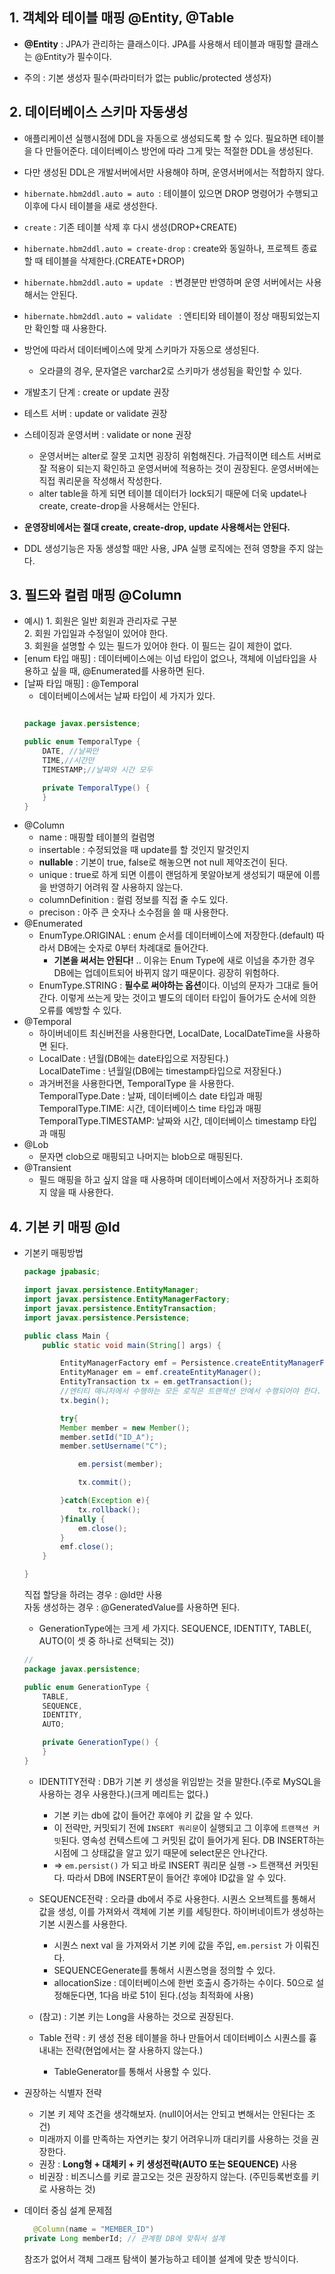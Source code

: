## 1. 객체와 테이블 매핑 @Entity, @Table
- **@Entity** : JPA가 관리하는 클래스이다.  JPA를 사용해서 테이블과 매핑할 클래스는 @Entity가 필수이다.

- 주의 : 기본 생성자 필수(파라미터가 없는 public/protected 생성자) 

## 2. 데이터베이스 스키마 자동생성

- 애플리케이션 실행시점에 DDL을 자동으로 생성되도록 할 수 있다. 필요하면 테이블을 다 만들어준다. 데이터베이스 방언에 따라 그게 맞는 적절한 DDL을 생성된다.
- 다만 생성된 DDL은 개발서버에서만 사용해야 하며, 운영서버에서는 적합하지 않다.
- `hibernate.hbm2ddl.auto = auto `: 테이블이 있으면 DROP 명령어가 수행되고 이후에 다시 테이블을 새로 생성한다. 

- `create` : 기존 테이블 삭제 후 다시 생성(DROP+CREATE)
- `hibernate.hbm2ddl.auto = create-drop` : create와 동일하나, 프로젝트 종료할 때 테이블을 삭제한다.(CREATE+DROP)
- `hibernate.hbm2ddl.auto = update ` : 변경분만 반영하며 운영 서버에서는 사용해서는 안된다.
- `hibernate.hbm2ddl.auto = validate ` : 엔티티와 테이블이 정상 매핑되었는지만 확인할 때 사용한다.

- 방언에 따라서 데이터베이스에 맞게 스키마가 자동으로 생성된다. 
    - 오라클의 경우, 문자열은 varchar2로 스키마가 생성됨을 확인할 수 있다.
- 개발초기 단계 : create or update 권장
- 테스트 서버 : update or validate 권장
- 스테이징과 운영서버 : validate or none 권장
    - 운영서버는 alter로 잘못 고치면 굉장히 위험해진다. 가급적이면 테스트 서버로 잘 적용이 되는지 확인하고 운영서버에 적용하는 것이 권장된다. 운영서버에는 직접 쿼리문을 작성해서 작성한다. 
    - alter table을 하게 되면 테이블 데이터가 lock되기 때문에 더욱 update나 create, create-drop을 사용해서는 안된다.
- **운영장비에서는 절대 create, create-drop, update 사용해서는 안된다.**
- DDL 생성기능은 자동 생성할 때만 사용, JPA 실행 로직에는 전혀 영향을 주지 않는다. 



## 3. 필드와 컬럼 매핑 @Column

- 예시) 1. 회원은 일반 회원과 관리자로 구분<br/>
        2. 회원 가입일과 수정일이 있어야 한다.<br/>
        3. 회원을 설명할 수 있는 필드가 있어야 한다. 이 필드는 길이 제한이 없다.
- [enum 타입 매핑] : 데이터베이스에는 이넘 타입이 없으나, 객체에 이넘타입을 사용하고 싶을 때, @Enumerated를 사용하면 된다.
- [날짜 타입 매핑] : @Temporal
    - 데이터베이스에서는 날짜 타입이 세 가지가 있다. 
    ```java
  
    package javax.persistence;

    public enum TemporalType {
        DATE, //날짜만
        TIME,//시간만
        TIMESTAMP;//날짜와 시간 모두

        private TemporalType() {
        }
    }

    ```
- @Column
    - name : 매핑할 테이블의 컬럼명
    - insertable : 수정되었을 때 update를 할 것인지 말것인지
    - **nullable** : 기본이 true, false로 해놓으면 not null 제약조건이 된다.
    - unique : true로 하게 되면 이름이 랜덤하게 못알아보게 생성되기 때문에 이름을 반영하기 어려워 잘 사용하지 않는다. 
    - columnDefinition : 컬럼 정보를 직접 줄 수도 있다. 
    - precison  : 아주 큰 숫자나 소수점을 쓸 때 사용한다.
- @Enumerated
    - EnumType.ORIGINAL : enum 순서를 데이터베이스에 저장한다.(default) 따라서 DB에는 숫자로 0부터 차례대로 들어간다. 
        - **기본을 써서는 안된다!** .. 이유는 Enum Type에 새로 이넘을 추가한 경우 DB에는 업데이트되어 바뀌지 않기 때문이다. 굉장히 위험하다.
    - EnumType.STRING : **필수로 써야하는 옵션**이다. 이넘의 문자가 그대로 들어간다. 이렇게 쓰는게 맞는 것이고 별도의 데이터 타입이 들어가도 순서에 의한 오류를 예방할 수 있다.
- @Temporal 
    - 하이버네이트 최신버전을 사용한다면, LocalDate, LocalDateTime을 사용하면 된다.
    - LocalDate : 년월(DB에는 date타입으로 저장된다.)<br/> LocalDateTime : 년월일(DB에는 timestamp타입으로 저장된다.) 
    - 과거버전을 사용한다면, TemporalType 을 사용한다. <br/>
      TemporalType.Date : 날짜, 데이터베이스 date 타입과 매핑<br/>
      TemporalType.TIME: 시간, 데이터베이스 time 타입과 매핑<br/>
      TemporalType.TIMESTAMP: 날짜와 시간, 데이터베이스 timestamp 타입과 매핑
- @Lob
    - 문자면 clob으로 매핑되고 나머지는 blob으로 매핑된다. 
- @Transient
    - 필드 매핑을 하고 싶지 않을 때 사용하며 데이터베이스에서 저장하거나 조회하지 않을 때 사용한다. 



## 4. 기본 키 매핑 @Id
- 기본키 매핑방법
    ```java
    package jpabasic;

    import javax.persistence.EntityManager;
    import javax.persistence.EntityManagerFactory;
    import javax.persistence.EntityTransaction;
    import javax.persistence.Persistence;

    public class Main {
        public static void main(String[] args) {

            EntityManagerFactory emf = Persistence.createEntityManagerFactory("hello");
            EntityManager em = emf.createEntityManager();
            EntityTransaction tx = em.getTransaction();
            //엔티티 매니저에서 수행하는 모든 로직은 트랜잭션 안에서 수행되어야 한다.
            tx.begin();

            try{
            Member member = new Member();
            member.setId("ID_A");
            member.setUsername("C");

                em.persist(member);

                tx.commit();

            }catch(Exception e){
                tx.rollback();
            }finally {
                em.close();
            }
            emf.close();
        }

    }
    ```
    직접 할당을 하려는 경우 : @Id만 사용 <br/>
    자동 생성하는 경우 : @GeneratedValue를 사용하면 된다.<br/>

    - GenerationType에는 크게 세 가지다. SEQUENCE, IDENTITY, TABLE(, AUTO(이 셋 중 하나로 선택되는 것))
    ```java
    //
    package javax.persistence;

    public enum GenerationType {
        TABLE,
        SEQUENCE,
        IDENTITY,
        AUTO;

        private GenerationType() {
        }
    }

    ```

    - IDENTITY전략 : DB가 기본 키 생성을 위임받는 것을 말한다.(주로 MySQL을 사용하는 경우 사용한다.)(크게 메리트는 없다.)
        - 기본 키는 db에 값이 들어간 후에야 키 값을 알 수 있다.
        - 이 전략만, 커밋되기 전에 `INSERT 쿼리문`이 실행되고 그 이후에 `트랜잭션 커밋`된다. 영속성 컨텍스트에 그 커밋된 값이 들어가게 된다. DB INSERT하는 시점에 그 상태값을 알고 있기 때문에 select문은 안나간다. 
        - => `em.persist()` 가 되고 바로 INSERT 쿼리문 실행 -> 트랜잭션 커밋된다. 따라서 DB에 INSERT문이 들어간 후에야 ID값을 알 수 있다.

    - SEQUENCE전략 : 오라클 db에서 주로 사용한다. 시퀀스 오브젝트를 통해서 값을 생성, 이를 가져와서 객체에 기본 키를 세팅한다. 하이버네이트가 생성하는 기본 시퀀스를 사용한다.
        - 시퀀스 next val 을 가져와서 기본 키에 값을 주입, `em.persist` 가 이뤄진다. 
         - SEQUENCEGenerate를 통해서 시퀀스명을 정의할 수 있다. 
        - allocationSize : 데이터베이스에 한번 호출시 증가하는 수이다. 50으로 설정해둔다면, 1다음 바로 51이 된다.(성능 최적화에 사용)
    - (참고) : 기본 키는 Long을 사용하는 것으로 권장된다.

    - Table 전략 : 키 생성 전용 테이블을 하나 만들어서 데이터베이스 시퀀스를 흉내내는 전략(현업에서는 잘 사용하지 않는다.)
        - TableGenerator를 통해서 사용할 수 있다. 

- 권장하는 식별자 전략 
    - 기본 키 제약 조건을 생각해보자. (null이어서는 안되고 변해서는 안된다는 조건)
    - 미래까지 이를 만족하는 자연키는 찾기 어려우니까 대리키를 사용하는 것을 권장한다. 
    - 권장 : **Long형 + 대체키 + 키 생성전략(AUTO 또는 SEQUENCE)** 사용
    - 비권장 : 비즈니스를 키로 끌고오는 것은 권장하지 않는다. (주민등록번호를 키로 사용하는 것)

- 데이터 중심 설계 문제점
    ```JAVA
      @Column(name = "MEMBER_ID")
    private Long memberId; // 관계형 DB에 맞춰서 설계
    ```
    참조가 없어서 객체 그래프 탐색이 불가능하고 테이블 설계에 맞춘 방식이다.

